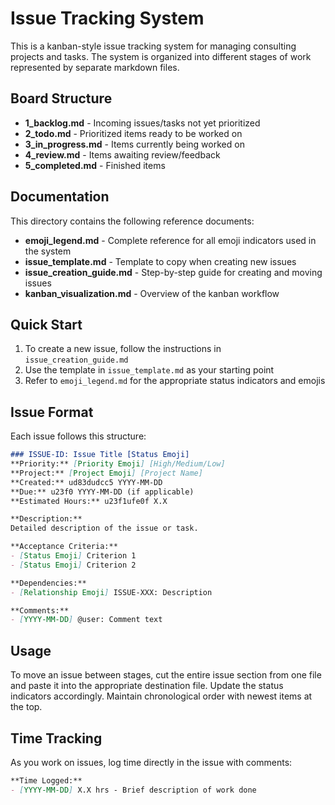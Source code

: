 # Issue Tracking System

This is a kanban-style issue tracking system for managing consulting projects and tasks. The system is organized into different stages of work represented by separate markdown files.

## Board Structure

- **1_backlog.md** - Incoming issues/tasks not yet prioritized
- **2_todo.md** - Prioritized items ready to be worked on
- **3_in_progress.md** - Items currently being worked on
- **4_review.md** - Items awaiting review/feedback
- **5_completed.md** - Finished items

## Documentation

This directory contains the following reference documents:

- **emoji_legend.md** - Complete reference for all emoji indicators used in the system
- **issue_template.md** - Template to copy when creating new issues
- **issue_creation_guide.md** - Step-by-step guide for creating and moving issues
- **kanban_visualization.md** - Overview of the kanban workflow

## Quick Start

1. To create a new issue, follow the instructions in `issue_creation_guide.md`
2. Use the template in `issue_template.md` as your starting point
3. Refer to `emoji_legend.md` for the appropriate status indicators and emojis

## Issue Format

Each issue follows this structure:

```markdown
### ISSUE-ID: Issue Title [Status Emoji]
**Priority:** [Priority Emoji] [High/Medium/Low]
**Project:** [Project Emoji] [Project Name]
**Created:** ud83dudcc5 YYYY-MM-DD
**Due:** u23f0 YYYY-MM-DD (if applicable)
**Estimated Hours:** u23f1ufe0f X.X

**Description:**
Detailed description of the issue or task.

**Acceptance Criteria:**
- [Status Emoji] Criterion 1
- [Status Emoji] Criterion 2

**Dependencies:**
- [Relationship Emoji] ISSUE-XXX: Description

**Comments:**
- [YYYY-MM-DD] @user: Comment text
```

## Usage

To move an issue between stages, cut the entire issue section from one file and paste it into the appropriate destination file. Update the status indicators accordingly. Maintain chronological order with newest items at the top.

## Time Tracking

As you work on issues, log time directly in the issue with comments:

```markdown
**Time Logged:**
- [YYYY-MM-DD] X.X hrs - Brief description of work done
```